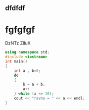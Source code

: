 ## dfdfdf
# fgfgfgf
DzNTz
ZlluX
```cpp
using namespace std;
#include <iostream>
int main()
{
    int a , b=0;
    do
    {
        b = a + b;
        a++
    } while (a <= 10);
    cout << "ravno = " << a << endl;
}

